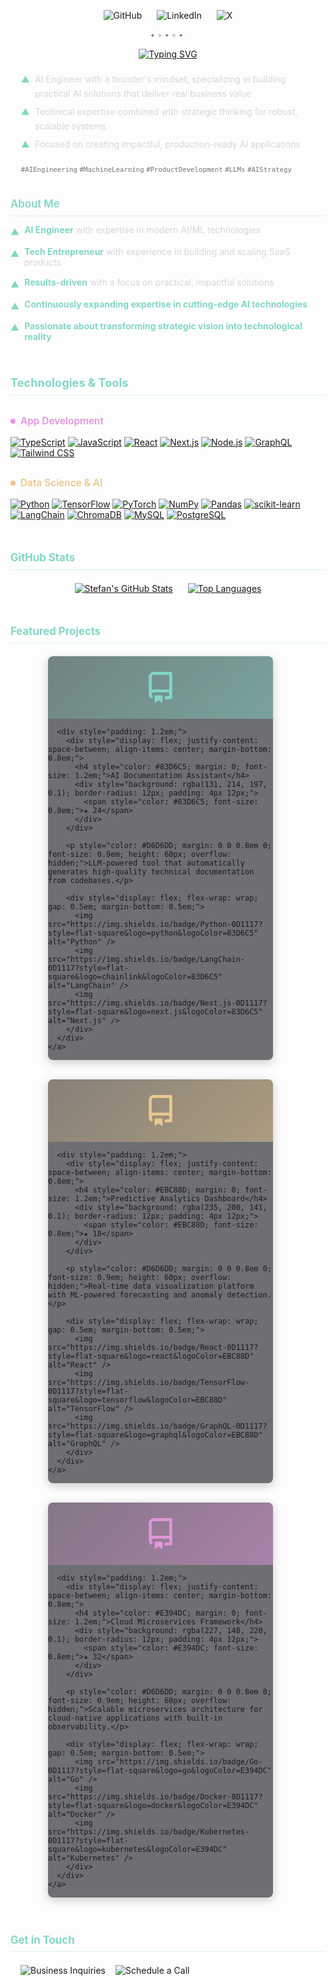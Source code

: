 <div align="center" style="margin: 1em 0;">
  <!-- Social Links -->
  <div style="margin-bottom: 1em;">
    <a href="https://github.com/ethrdev" style="text-decoration: none; margin: 0 10px; transition: opacity 0.3s;" onmouseover="this.style.opacity=0.7" onmouseout="this.style.opacity=1">
      <img src="https://img.shields.io/badge/GitHub-0D1117?style=for-the-badge&logo=github&logoColor=83D6C5" alt="GitHub" />
    </a>
    <a href="https://linkedin.com/in/yourusername" style="text-decoration: none; margin: 0 10px; transition: opacity 0.3s;" onmouseover="this.style.opacity=0.7" onmouseout="this.style.opacity=1">
      <img src="https://img.shields.io/badge/LinkedIn-0D1117?style=for-the-badge&logo=linkedin&logoColor=83D6C5" alt="LinkedIn" />
    </a>
    <a href="https://x.com/yourusername" style="text-decoration: none; margin: 0 10px; transition: opacity 0.3s;" onmouseover="this.style.opacity=0.7" onmouseout="this.style.opacity=1">
      <img src="https://img.shields.io/badge/X-0D1117?style=for-the-badge&logo=x&logoColor=83D6C5" alt="X" />
    </a>
  </div>

  <div style="font-family: 'Fira Code', monospace; color: #737373; font-size: 0.9em; margin-bottom: 1em; letter-spacing: 0.3em; line-height: 1.5;">
    <span>✦</span><span>✧</span><span>✦</span><span>✧</span><span>✦</span>
  </div>

  <div style="width: 100%; display: flex; justify-content: center;">
    <a href="https://git.io/typing-svg">
      <img src="https://readme-typing-svg.demolab.com?font=Fira+Code&weight=500&size=18&duration=9000&pause=1000&color=83D6C5&center=true&vCenter=true&width=600&lines=Building+intelligent+solutions+with+AI;Transforming+ideas+into+scalable+product" alt="Typing SVG" />
    </a>
  </div>
</div>

<div style="max-width: 700px; margin: 0 auto; padding: 0 1.2em; color: #D6D6DD; line-height: 1.6; font-size: 1em; margin-top: 1.5em; margin-bottom: 2.5em;">
  <div style="display: flex; align-items: flex-start; margin-bottom: 0.5em; gap: 8px;">
    <span style="color: #83D6C5;">▲</span>
    <span>AI Engineer with a founder's mindset, specializing in building practical AI solutions that deliver real business value</span>
  </div>
  <div style="display: flex; align-items: flex-start; margin-bottom: 0.5em; gap: 8px;">
    <span style="color: #83D6C5;">▲</span>
    <span>Technical expertise combined with strategic thinking for robust, scalable systems</span>
  </div>
  <div style="display: flex; align-items: flex-start; gap: 8px;">
    <span style="color: #83D6C5;">▲</span>
    <span>Focused on creating impactful, production-ready AI applications</span>
  </div>

  <!-- Keywords for SEO and better visibility -->
  <div style="margin-top: 1.5em; font-size: 0.9em; color: #737373;">
    <code>#AIEngineering</code> <code>#MachineLearning</code> <code>#ProductDevelopment</code> <code>#LLMs</code> <code>#AIStrategy</code>
  </div>
</div>

<div style="margin: 2em 0 1.5em 0;">
  <h3 style="color: #83D6C5; margin: 0 0 0.8em 0; font-size: 1.2em; font-weight: 600; border-bottom: 1px solid rgba(131, 214, 197, 0.3); padding-bottom: 0.5em;">About Me</h3>
  <div style="display: flex; flex-direction: column; align-items: flex-start; margin-bottom: 0.5em; gap: 8px;">
    <div style="display: flex; align-items: flex-start; margin-bottom: 0.5em; gap: 8px;">
      <span style="color: #83D6C5; flex-shrink: 0; margin-top: 0.2em;">▲</span>
      <span style="color: #D6D6DD;"><strong style="color: #83D6C5;">AI Engineer</strong> with expertise in modern AI/ML technologies</span>
    </div>
    <div style="display: flex; align-items: flex-start; margin-bottom: 0.5em; gap: 8px;">
      <span style="color: #83D6C5; flex-shrink: 0; margin-top: 0.2em;">▲</span>
      <span style="color: #D6D6DD;"><strong style="color: #83D6C5;">Tech Entrepreneur</strong> with experience in building and scaling SaaS products</span>
    </div>
    <div style="display: flex; align-items: flex-start; margin-bottom: 0.5em; gap: 8px;">
      <span style="color: #83D6C5; flex-shrink: 0; margin-top: 0.2em;">▲</span>
      <span style="color: #D6D6DD;"><strong style="color: #83D6C5;">Results-driven</strong> with a focus on practical, impactful solutions</span>
    </div>
    <div style="display: flex; align-items: flex-start; margin-bottom: 0.5em; gap: 8px;">
      <span style="color: #83D6C5; flex-shrink: 0; margin-top: 0.2em;">▲</span>
      <span style="color: #D6D6DD;"><strong style="color: #83D6C5;">Continuously expanding expertise in cutting-edge AI technologies</strong></span>
    </div>
    <div style="display: flex; align-items: flex-start; gap: 8px;">
      <span style="color: #83D6C5; flex-shrink: 0; margin-top: 0.2em;">▲</span>
      <span style="color: #D6D6DD;"><strong style="color: #83D6C5;">Passionate about transforming strategic vision into technological reality</strong></span>
    </div>
  </div>
</div>


<h3 align="left" style="color: #83D6C5 !important; margin-top: 3em; margin-bottom: 1.5em; font-size: 1.3em; border-bottom: 1px solid rgba(131, 214, 197, 0.3); padding-bottom: 0.5em;">
  <font color="#83D6C5">Technologies & Tools</font>
</h3>

<h4 align="left" style="color: #E394DC !important; margin: 2em 0 1em 0; font-size: 1.1em; font-weight: 600; display: flex; align-items: center; gap: 8px;">
  <span style="display: inline-block; width: 8px; height: 8px; background-color: #E394DC; border-radius: 50%;"></span>
  <font color="#E394DC">App Development</font>
</h4>



[![TypeScript](https://img.shields.io/badge/TypeScript-0D1117?style=for-the-badge&logo=typescript&logoColor=E394DC)](https://www.typescriptlang.org/)
[![JavaScript](https://img.shields.io/badge/JavaScript-0D1117?style=for-the-badge&logo=javascript&logoColor=E394DC)](https://developer.mozilla.org/en-US/docs/Web/JavaScript)
[![React](https://img.shields.io/badge/React-0D1117?style=for-the-badge&logo=react&logoColor=E394DC)](https://reactjs.org/)
[![Next.js](https://img.shields.io/badge/Next.js-0D1117?style=for-the-badge&logo=nextdotjs&logoColor=E394DC)](https://nextjs.org/)
[![Node.js](https://img.shields.io/badge/Node.js-0D1117?style=for-the-badge&logo=nodedotjs&logoColor=E394DC)](https://nodejs.org/)
[![GraphQL](https://img.shields.io/badge/GraphQL-0D1117?style=for-the-badge&logo=graphql&logoColor=E394DC)](https://graphql.org/)
[![Tailwind CSS](https://img.shields.io/badge/Tailwind_CSS-0D1117?style=for-the-badge&logo=tailwindcss&logoColor=E394DC)](https://tailwindcss.com/)



<h4 align="left" style="color: #EBC88D !important; margin: 2em 0 1em 0; font-size: 1.1em; font-weight: 600; display: flex; align-items: center; gap: 8px;">
  <span style="display: inline-block; width: 8px; height: 8px; background-color: #EBC88D; border-radius: 50%;"></span>
  <span style="color: #EBC88D">Data Science & AI</span>
</h4>

[![Python](https://img.shields.io/badge/Python-0D1117?style=for-the-badge&logo=python&logoColor=EBC88D)](https://www.python.org/)
[![TensorFlow](https://img.shields.io/badge/TensorFlow-0D1117?style=for-the-badge&logo=tensorflow&logoColor=EBC88D)](https://www.tensorflow.org/)
[![PyTorch](https://img.shields.io/badge/PyTorch-0D1117?style=for-the-badge&logo=pytorch&logoColor=EBC88D)](https://pytorch.org/)
[![NumPy](https://img.shields.io/badge/NumPy-0D1117?style=for-the-badge&logo=numpy&logoColor=EBC88D)](https://numpy.org/)
[![Pandas](https://img.shields.io/badge/Pandas-0D1117?style=for-the-badge&logo=pandas&logoColor=EBC88D)](https://pandas.pydata.org/)
[![scikit-learn](https://img.shields.io/badge/scikit--learn-0D1117?style=for-the-badge&logo=scikit-learn&logoColor=EBC88D)](https://scikit-learn.org/)
[![LangChain](https://img.shields.io/badge/LangChain-0D1117?style=for-the-badge&logo=langchain&logoColor=EBC88D)](https://python.langchain.com/)
[![ChromaDB](https://img.shields.io/badge/ChromaDB-0D1117?style=for-the-badge&logo=chromium&logoColor=EBC88D)](https://www.trychroma.com/)
[![MySQL](https://img.shields.io/badge/MySQL-0D1117?style=for-the-badge&logo=mysql&logoColor=EBC88D)](https://www.mysql.com/)
[![PostgreSQL](https://img.shields.io/badge/PostgreSQL-0D1117?style=for-the-badge&logo=postgresql&logoColor=EBC88D)](https://www.postgresql.org/)

<h3 align="left" style="color: #83D6C5 !important; margin-top: 3em; margin-bottom: 1em; font-size: 1.2em; border-bottom: 1px solid rgba(131, 214, 197, 0.3); padding-bottom: 0.5em;">
  <font color="#83D6C5">GitHub Stats</font>
</h3>

<div style="display: flex; justify-content: center; gap: 1.5rem; flex-wrap: wrap; margin: 1.5em 0;">
  <a href="https://github.com/ethrdev" style="transition: transform 0.3s;" onmouseover="this.style.transform='scale(1.02)'" onmouseout="this.style.transform='scale(1)'">
    <img alt="Stefan's GitHub Stats" src="https://github-readme-stats.vercel.app/api?username=ethrdev&show_icons=true&bg_color=0D1117&hide_border=true&title_color=83D6C5&text_color=D6D6DD&icon_color=83D6C5&ring_color=EBC88D&include_all_commits=true&count_private=true&hide=issues,contribs&card_width=495" />
  </a>
  <a href="https://github.com/ethrdev?tab=repositories" style="transition: transform 0.3s;" onmouseover="this.style.transform='scale(1.02)'" onmouseout="this.style.transform='scale(1)'">
    <img alt="Top Languages" src="https://github-readme-stats.vercel.app/api/top-langs/?username=ethrdev&layout=compact&bg_color=0D1117&hide_border=true&border_color=2D3748&title_color=83D6C5&text_color=D6D6DD&icon_color=83D6C5&card_width=445&text_bold=false&hide=html,css,scss&langs_count=6&include_private=true&custom_title=Most%20Used%20Languages&border_radius=6&locale=en&cache_seconds=7200" />
  </a>
</div>

<h3 align="left" style="color: #83D6C5 !important; margin-top: 3em; margin-bottom: 1em; font-size: 1.2em; border-bottom: 1px solid rgba(131, 214, 197, 0.3); padding-bottom: 0.5em;">
  <font color="#83D6C5">Featured Projects</font>
</h3>

<div style="display: flex; flex-wrap: wrap; justify-content: center; gap: 1.5rem; margin: 1.5em 0 3em 0;">
  <!-- Project 1 -->
  <div style="max-width: 360px; min-width: 300px; border-radius: 8px; overflow: hidden; box-shadow: 0 4px 16px rgba(0,0,0,0.2); background: rgba(14, 17, 23, 0.6); transition: all 0.3s; margin-bottom: 0.5em;" onmouseover="this.style.transform='translateY(-5px)'; this.style.boxShadow='0 10px 20px rgba(0,0,0,0.3)'" onmouseout="this.style.transform='translateY(0)'; this.style.boxShadow='0 4px 16px rgba(0,0,0,0.2)'">
    <a href="https://github.com/ethrdev/project-name-1" style="text-decoration: none;">
      <div style="height: 100px; background: linear-gradient(135deg, rgba(131, 214, 197, 0.2) 0%, rgba(131, 214, 197, 0.5) 100%); display: flex; align-items: center; justify-content: center;">
        <svg height="50" width="50" viewBox="0 0 16 16" version="1.1" style="fill: #83D6C5;">
          <path d="M2 2.5A2.5 2.5 0 0 1 4.5 0h8.75a.75.75 0 0 1 .75.75v12.5a.75.75 0 0 1-.75.75h-2.5a.75.75 0 0 1 0-1.5h1.75v-2h-8a1 1 0 0 0-.714 1.7a.75.75 0 1 1-1.072 1.05A2.495 2.495 0 0 1 2 11.5Zm10.5-1h-8a1 1 0 0 0-1 1v6.708A2.486 2.486 0 0 1 4.5 9h8ZM5 12.25a.25.25 0 0 1 .25-.25h3.5a.25.25 0 0 1 .25.25v3.25a.25.25 0 0 1-.4.2l-1.45-1.087a.249.249 0 0 0-.3 0L5.4 15.7a.25.25 0 0 1-.4-.2Z"></path>
        </svg>
      </div>

      <div style="padding: 1.2em;">
        <div style="display: flex; justify-content: space-between; align-items: center; margin-bottom: 0.8em;">
          <h4 style="color: #83D6C5; margin: 0; font-size: 1.2em;">AI Documentation Assistant</h4>
          <div style="background: rgba(131, 214, 197, 0.1); border-radius: 12px; padding: 4px 12px;">
            <span style="color: #83D6C5; font-size: 0.8em;">★ 24</span>
          </div>
        </div>

        <p style="color: #D6D6DD; margin: 0 0 0.8em 0; font-size: 0.9em; height: 60px; overflow: hidden;">LLM-powered tool that automatically generates high-quality technical documentation from codebases.</p>

        <div style="display: flex; flex-wrap: wrap; gap: 0.5em; margin-bottom: 0.5em;">
          <img src="https://img.shields.io/badge/Python-0D1117?style=flat-square&logo=python&logoColor=83D6C5" alt="Python" />
          <img src="https://img.shields.io/badge/LangChain-0D1117?style=flat-square&logo=chainlink&logoColor=83D6C5" alt="LangChain" />
          <img src="https://img.shields.io/badge/Next.js-0D1117?style=flat-square&logo=next.js&logoColor=83D6C5" alt="Next.js" />
        </div>
      </div>
    </a>
  </div>

  <!-- Project 2 -->
  <div style="max-width: 360px; min-width: 300px; border-radius: 8px; overflow: hidden; box-shadow: 0 4px 16px rgba(0,0,0,0.2); background: rgba(14, 17, 23, 0.6); transition: all 0.3s; margin-bottom: 0.5em;" onmouseover="this.style.transform='translateY(-5px)'; this.style.boxShadow='0 10px 20px rgba(0,0,0,0.3)'" onmouseout="this.style.transform='translateY(0)'; this.style.boxShadow='0 4px 16px rgba(0,0,0,0.2)'">
    <a href="https://github.com/ethrdev/project-name-2" style="text-decoration: none;">
      <div style="height: 100px; background: linear-gradient(135deg, rgba(235, 200, 141, 0.2) 0%, rgba(235, 200, 141, 0.5) 100%); display: flex; align-items: center; justify-content: center;">
        <svg height="50" width="50" viewBox="0 0 16 16" version="1.1" style="fill: #EBC88D;">
          <path d="M2 2.5A2.5 2.5 0 0 1 4.5 0h8.75a.75.75 0 0 1 .75.75v12.5a.75.75 0 0 1-.75.75h-2.5a.75.75 0 0 1 0-1.5h1.75v-2h-8a1 1 0 0 0-.714 1.7a.75.75 0 1 1-1.072 1.05A2.495 2.495 0 0 1 2 11.5Zm10.5-1h-8a1 1 0 0 0-1 1v6.708A2.486 2.486 0 0 1 4.5 9h8ZM5 12.25a.25.25 0 0 1 .25-.25h3.5a.25.25 0 0 1 .25.25v3.25a.25.25 0 0 1-.4.2l-1.45-1.087a.249.249 0 0 0-.3 0L5.4 15.7a.25.25 0 0 1-.4-.2Z"></path>
        </svg>
      </div>

      <div style="padding: 1.2em;">
        <div style="display: flex; justify-content: space-between; align-items: center; margin-bottom: 0.8em;">
          <h4 style="color: #EBC88D; margin: 0; font-size: 1.2em;">Predictive Analytics Dashboard</h4>
          <div style="background: rgba(235, 200, 141, 0.1); border-radius: 12px; padding: 4px 12px;">
            <span style="color: #EBC88D; font-size: 0.8em;">★ 18</span>
          </div>
        </div>

        <p style="color: #D6D6DD; margin: 0 0 0.8em 0; font-size: 0.9em; height: 60px; overflow: hidden;">Real-time data visualization platform with ML-powered forecasting and anomaly detection.</p>

        <div style="display: flex; flex-wrap: wrap; gap: 0.5em; margin-bottom: 0.5em;">
          <img src="https://img.shields.io/badge/React-0D1117?style=flat-square&logo=react&logoColor=EBC88D" alt="React" />
          <img src="https://img.shields.io/badge/TensorFlow-0D1117?style=flat-square&logo=tensorflow&logoColor=EBC88D" alt="TensorFlow" />
          <img src="https://img.shields.io/badge/GraphQL-0D1117?style=flat-square&logo=graphql&logoColor=EBC88D" alt="GraphQL" />
        </div>
      </div>
    </a>
  </div>

  <!-- Project 3 -->
  <div style="max-width: 360px; min-width: 300px; border-radius: 8px; overflow: hidden; box-shadow: 0 4px 16px rgba(0,0,0,0.2); background: rgba(14, 17, 23, 0.6); transition: all 0.3s; margin-bottom: 0.5em;" onmouseover="this.style.transform='translateY(-5px)'; this.style.boxShadow='0 10px 20px rgba(0,0,0,0.3)'" onmouseout="this.style.transform='translateY(0)'; this.style.boxShadow='0 4px 16px rgba(0,0,0,0.2)'">
    <a href="https://github.com/ethrdev/project-name-3" style="text-decoration: none;">
      <div style="height: 100px; background: linear-gradient(135deg, rgba(227, 148, 220, 0.2) 0%, rgba(227, 148, 220, 0.5) 100%); display: flex; align-items: center; justify-content: center;">
        <svg height="50" width="50" viewBox="0 0 16 16" version="1.1" style="fill: #E394DC;">
          <path d="M2 2.5A2.5 2.5 0 0 1 4.5 0h8.75a.75.75 0 0 1 .75.75v12.5a.75.75 0 0 1-.75.75h-2.5a.75.75 0 0 1 0-1.5h1.75v-2h-8a1 1 0 0 0-.714 1.7a.75.75 0 1 1-1.072 1.05A2.495 2.495 0 0 1 2 11.5Zm10.5-1h-8a1 1 0 0 0-1 1v6.708A2.486 2.486 0 0 1 4.5 9h8ZM5 12.25a.25.25 0 0 1 .25-.25h3.5a.25.25 0 0 1 .25.25v3.25a.25.25 0 0 1-.4.2l-1.45-1.087a.249.249 0 0 0-.3 0L5.4 15.7a.25.25 0 0 1-.4-.2Z"></path>
        </svg>
      </div>

      <div style="padding: 1.2em;">
        <div style="display: flex; justify-content: space-between; align-items: center; margin-bottom: 0.8em;">
          <h4 style="color: #E394DC; margin: 0; font-size: 1.2em;">Cloud Microservices Framework</h4>
          <div style="background: rgba(227, 148, 220, 0.1); border-radius: 12px; padding: 4px 12px;">
            <span style="color: #E394DC; font-size: 0.8em;">★ 32</span>
          </div>
        </div>

        <p style="color: #D6D6DD; margin: 0 0 0.8em 0; font-size: 0.9em; height: 60px; overflow: hidden;">Scalable microservices architecture for cloud-native applications with built-in observability.</p>

        <div style="display: flex; flex-wrap: wrap; gap: 0.5em; margin-bottom: 0.5em;">
          <img src="https://img.shields.io/badge/Go-0D1117?style=flat-square&logo=go&logoColor=E394DC" alt="Go" />
          <img src="https://img.shields.io/badge/Docker-0D1117?style=flat-square&logo=docker&logoColor=E394DC" alt="Docker" />
          <img src="https://img.shields.io/badge/Kubernetes-0D1117?style=flat-square&logo=kubernetes&logoColor=E394DC" alt="Kubernetes" />
        </div>
      </div>
    </a>
  </div>
</div>

<h3 align="left" style="color: #83D6C5 !important; margin-top: 3em; margin-bottom: 1em; font-size: 1.2em; border-bottom: 1px solid rgba(131, 214, 197, 0.3); padding-bottom: 0.5em;">
  <font color="#83D6C5">Get in Touch</font>
</h3>

<div style="display: flex; justify-content: flex-start; gap: 1rem; flex-wrap: wrap; margin: 1.5em 0;">
  <a href="mailto:s.einert@proton.me" style="text-decoration: none; transition: transform 0.3s, opacity 0.3s;" onmouseover="this.style.transform='scale(1.03)'; this.style.opacity='0.9'" onmouseout="this.style.transform='scale(1)'; this.style.opacity='1'">
    <img alt="Business Inquiries" src="https://img.shields.io/badge/Got_an_exciting_project%3F-Let's_build_together-83D6C5?style=for-the-badge&labelColor=0D1117&color=83D6C5">
  </a>
  <a href="mailto:patterns.absorbed@proton.me" target="_blank" style="text-decoration: none; transition: transform 0.3s, opacity 0.3s;" onmouseover="this.style.transform='scale(1.03)'; this.style.opacity='0.9'" onmouseout="this.style.transform='scale(1)'; this.style.opacity='1'">
    <img alt="Schedule a Call" src="https://img.shields.io/badge/Virtual_coffee%3F-Let's_find_a_time-EBC88D?style=for-the-badge&labelColor=0D1117&color=EBC88D">
  </a>
</div>
